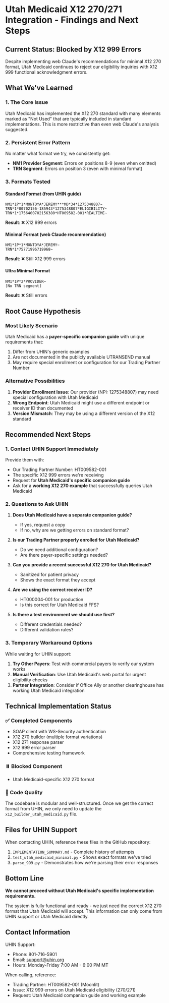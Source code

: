 # Utah Medicaid X12 270/271 Integration - Findings and Next Steps

## Current Status: Blocked by X12 999 Errors

Despite implementing web Claude's recommendations for minimal X12 270 format, Utah Medicaid continues to reject our eligibility inquiries with X12 999 functional acknowledgment errors.

## What We've Learned

### 1. The Core Issue
Utah Medicaid has implemented the X12 270 standard with many elements marked as "Not Used" that are typically included in standard implementations. This is more restrictive than even web Claude's analysis suggested.

### 2. Persistent Error Pattern
No matter what format we try, we consistently get:
- **NM1 Provider Segment**: Errors on positions 8-9 (even when omitted)
- **TRN Segment**: Errors on position 3 (even with minimal format)

### 3. Formats Tested

#### Standard Format (from UHIN guide)
```
NM1*1P*1*MONTOYA*JEREMY***MD*34*1275348807~
TRN*1*00702156-185943*1275348807*ELIGIBILITY~
TRN*1*1756400702156380*HT009582-001*REALTIME~
```
**Result**: ❌ X12 999 errors

#### Minimal Format (web Claude recommendation)
```
NM1*1P*1*MONTOYA*JEREMY~
TRN*1*75771996719968~
```
**Result**: ❌ Still X12 999 errors

#### Ultra Minimal Format
```
NM1*1P*2*PROVIDER~
[No TRN segment]
```
**Result**: ❌ Still errors

## Root Cause Hypothesis

### Most Likely Scenario
Utah Medicaid has a **payer-specific companion guide** with unique requirements that:
1. Differ from UHIN's generic examples
2. Are not documented in the publicly available UTRANSEND manual
3. May require special enrollment or configuration for our Trading Partner Number

### Alternative Possibilities
1. **Provider Enrollment Issue**: Our provider (NPI: 1275348807) may need special configuration with Utah Medicaid
2. **Wrong Endpoint**: Utah Medicaid might use a different endpoint or receiver ID than documented
3. **Version Mismatch**: They may be using a different version of the X12 standard

## Recommended Next Steps

### 1. Contact UHIN Support Immediately
Provide them with:
- Our Trading Partner Number: HT009582-001
- The specific X12 999 errors we're receiving
- Request for **Utah Medicaid's specific companion guide**
- Ask for a **working X12 270 example** that successfully queries Utah Medicaid

### 2. Questions to Ask UHIN

1. **Does Utah Medicaid have a separate companion guide?**
   - If yes, request a copy
   - If no, why are we getting errors on standard format?

2. **Is our Trading Partner properly enrolled for Utah Medicaid?**
   - Do we need additional configuration?
   - Are there payer-specific settings needed?

3. **Can you provide a recent successful X12 270 for Utah Medicaid?**
   - Sanitized for patient privacy
   - Shows the exact format they accept

4. **Are we using the correct receiver ID?**
   - HT000004-001 for production
   - Is this correct for Utah Medicaid FFS?

5. **Is there a test environment we should use first?**
   - Different credentials needed?
   - Different validation rules?

### 3. Temporary Workaround Options

While waiting for UHIN support:

1. **Try Other Payers**: Test with commercial payers to verify our system works
2. **Manual Verification**: Use Utah Medicaid's web portal for urgent eligibility checks
3. **Partner Integration**: Consider if Office Ally or another clearinghouse has working Utah Medicaid integration

## Technical Implementation Status

### ✅ Completed Components
- SOAP client with WS-Security authentication
- X12 270 builder (multiple format variations)
- X12 271 response parser
- X12 999 error parser
- Comprehensive testing framework

### ⏸️ Blocked Component
- Utah Medicaid-specific X12 270 format

### 📝 Code Quality
The codebase is modular and well-structured. Once we get the correct format from UHIN, we only need to update the `x12_builder_utah_medicaid.py` file.

## Files for UHIN Support

When contacting UHIN, reference these files in the GitHub repository:
1. `IMPLEMENTATION_SUMMARY.md` - Complete history of attempts
2. `test_utah_medicaid_minimal.py` - Shows exact formats we've tried
3. `parse_999.py` - Demonstrates how we're parsing their error responses

## Bottom Line

**We cannot proceed without Utah Medicaid's specific implementation requirements.**

The system is fully functional and ready - we just need the correct X12 270 format that Utah Medicaid will accept. This information can only come from UHIN support or Utah Medicaid directly.

## Contact Information

UHIN Support:
- Phone: 801-716-5901
- Email: support@uhin.org
- Hours: Monday-Friday 7:00 AM - 6:00 PM MT

When calling, reference:
- Trading Partner: HT009582-001 (Moonlit)
- Issue: X12 999 errors on Utah Medicaid eligibility (270/271)
- Request: Utah Medicaid companion guide and working example